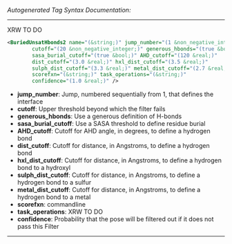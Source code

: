 _Autogenerated Tag Syntax Documentation:_

---
XRW TO DO

```xml
<BuriedUnsatHbonds2 name="(&string;)" jump_number="(1 &non_negative_integer;)"
        cutoff="(20 &non_negative_integer;)" generous_hbonds="(true &bool;)"
        sasa_burial_cutoff="(true &bool;)" AHD_cutoff="(120 &real;)"
        dist_cutoff="(3.0 &real;)" hxl_dist_cutoff="(3.5 &real;)"
        sulph_dist_cutoff="(3.3 &real;)" metal_dist_cutoff="(2.7 &real;)"
        scorefxn="(&string;)" task_operations="(&string;)"
        confidence="(1.0 &real;)" />
```

-   **jump_number**: Jump, numbered sequentially from 1, that defines the interface
-   **cutoff**: Upper threshold beyond which the filter fails
-   **generous_hbonds**: Use a generous definition of H-bonds
-   **sasa_burial_cutoff**: Use a SASA threshold to define residue burial
-   **AHD_cutoff**: Cutoff for AHD angle, in degrees, to define a hydrogen bond
-   **dist_cutoff**: Cutoff for distance, in Angstroms, to define a hydrogen bond
-   **hxl_dist_cutoff**: Cutoff for distance, in Angstroms, to define a hydrogen bond to a hydroxyl
-   **sulph_dist_cutoff**: Cutoff for distance, in Angstroms, to define a hydrogen bond to a sulfur
-   **metal_dist_cutoff**: Cutoff for distance, in Angstroms, to define a hydrogen bond to a metal
-   **scorefxn**: commandline
-   **task_operations**: XRW TO DO
-   **confidence**: Probability that the pose will be filtered out if it does not pass this Filter

---
